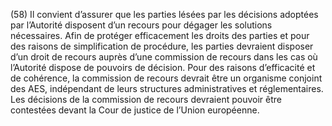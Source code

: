 (58) Il convient d’assurer que les parties lésées par les décisions adoptées par l’Autorité disposent d’un recours pour dégager les solutions nécessaires. Afin de protéger efficacement les droits des parties et pour des raisons de simplification de procédure, les parties devraient disposer d’un droit de recours auprès d’une commission de recours dans les cas où l’Autorité dispose de pouvoirs de décision. Pour des raisons d’efficacité et de cohérence, la commission de recours devrait être un organisme conjoint des AES, indépendant de leurs structures administratives et réglementaires. Les décisions de la commission de recours devraient pouvoir être contestées devant la Cour de justice de l’Union européenne.